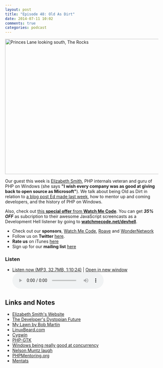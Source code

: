 ```yaml
---
layout: post
title: "Episode 48: Old As Dirt"
date: 2014-07-11 10:02
comments: true
categories: podcast
---
```

<a href="https://www.flickr.com/photos/powerhouse_museum/2633077972" title="Princes Lane looking south, The Rocks by Powerhouse Museum, on Flickr"><img src="https://farm4.staticflickr.com/3153/2633077972_48eff41093_z.jpg?zz=1" width="640" height="444" alt="Princes Lane looking south, The Rocks"></a>

Our guest this week is [Elizabeth Smith](http://emsmith.net/), PHP internals veteran and guru of PHP on Windows (she says **"I wish every company was as good at giving back to open source as Microsoft"**). We talk about being Old as Dirt in relation to [a blog post Ed made last week](http://j.mp/devdystopia), how to mentor up and coming developers, and the history of PHP on Windows.

Also, check out [this **special offer** from **Watch Me Code**](http://www.watchmecode.net/devhell?utm_source=devhell&utm_medium=banner&utm_campaign=sponsor). You can get ***35% OFF*** as subcription to their awesome JavaScript screencasts as a Development Hell listener by going to **[watchmecode.net/devhell](http://www.watchmecode.net/devhell?utm_source=devhell&utm_medium=banner&utm_campaign=sponsor)**.

* Check out our **sponsors**, [Watch Me Code](http://www.watchmecode.net/devhell?utm_source=devhell&utm_medium=banner&utm_campaign=sponsor), [Roave](http://roave.com/) and [WonderNetwork](https://wondernetwork.com/)
* Follow us on **Twitter** [here](https://twitter.com/dev_hell).
* **Rate us** on iTunes [here](http://itunes.apple.com/us/podcast/dev-hell/id489840699)
* Sign up for our **mailing list** [here](/subscribe-email.html)



### Listen

* <a href="http://devhell.s3.amazonaws.com/ep48-64mono.mp3" rel="enclosure">Listen now (MP3, 32.7MB, 1:10:24)</a> | <a href="/player.html?ep48-64mono.mp3" target="player_win" class="audio-player-popup">Open in new window</a>    
    <audio controls src="http://devhell.s3.amazonaws.com/ep48-64mono.mp3">

## Links and Notes

- [Elizabeth Smith's Website](http://emsmith.net/)
- [The Developer's Dystopian Future](https://the-pastry-box-project.net/ed-finkler/2014-july-6)
- [My Lawn by Bob Martin](http://blog.cleancoder.com/uncle-bob/2014/06/20/MyLawn.html)
- [LinuxBeard.com](http://linuxbeard.com/)
- [Cygwin](http://cygwin.com/)
- [PHP-GTK](http://gtk.php.net/)
- [Windows being really good at concurrency](https://speakerdeck.com/trent/parallelism-and-concurrency-with-python)
- [Nelson Muntz laugh](https://www.youtube.com/watch?v=8_4bLNM0axE)
- [PHPMentoring.org](http://phpmentoring.org)
- [Mentats](https://en.wikipedia.org/wiki/Mentat)
